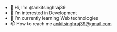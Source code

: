 - 👋 Hi, I’m @ankitsinghraj39
- 👀 I’m interested in Development
- 🌱 I’m currently learning Web technologies
- 📫 How to reach me ankitsinghraj39@gmail.com

<!---
ankitsinghraj39/ankitsinghraj39 is a ✨ special ✨ repository because its `README.md` (this file) appears on your GitHub profile.
You can click the Preview link to take a look at your changes.
--->
